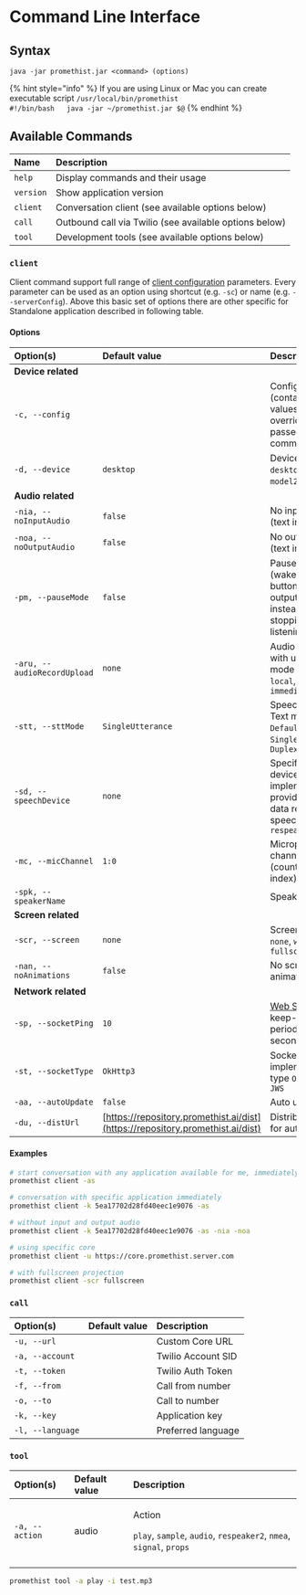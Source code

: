 # Command Line Interface

## Syntax

`java -jar promethist.jar <command> (options)`

{% hint style="info" %}
If you are using Linux or Mac you can create executable script `/usr/local/bin/promethist`   
`#!/bin/bash  
java -jar ~/promethist.jar $@`
{% endhint %}

## Available Commands

| Name | Description |
| :--- | :--- |
| `help` | Display commands and their usage |
| `version` | Show application version |
| `client` | Conversation client \(see available options below\) |
| `call` | Outbound call via Twilio \(see available options below\) |
| `tool` |  Development tools \(see available options below\) |

### `client`

Client command support full range of [client configuration](../client-configuration.md) parameters. Every parameter can be used as an option using shortcut \(e.g. `-sc`\) or name \(e.g. `--serverConfig`\). Above this basic set of options there are other specific for Standalone application described in following table.

#### Options

| Option\(s\) | Default value | Description |
| :--- | :--- | :--- |
| **Device related** |  |  |
| `-c, --config` |  | Config file \(contained values will override options passed in command line\) |
| `-d, --device` | `desktop` | Device type `desktop`, `model1`, `model2`, `model3` |
| **Audio related** |  |  |
| `-nia, --noInputAudio` | `false` | No input audio \(text input only\) |
| `-noa, --noOutputAudio` | `false` | No output audio \(text input only\) |
| `-pm, --pauseMode` | `false` | Pause mode \(wake word or button will pause output audio instead of stopping it and listening\) |
| `-aru, --audioRecordUpload` | `none` | Audio record with upload mode  `none`, `local`, `night`, `immediate` |
| `-stt, --sttMode` | `SingleUtterance` | Speech-To-Text mode  `Default`, `SingleUtterance`, `Duplex` |
| `-sd, --speechDevice` | `none` | Specific speech device implementation, providing extra data related to speech `none`, `respeaker2` |
| `-mc, --micChannel` | `1:0` | Microphone channels \(count:selected-index\) |
| `-spk, --speakerName` |  | Speaker name |
| **Screen related** |  |  |
| `-scr, --screen` | `none` | Screen view `none`, `window`, `fullscreen` |
| `-nan, --noAnimations` | `false` | No screen view animations |
| **Network related** |  |  |
| `-sp, --socketPing` | `10` | [Web Socket](../../core/client-integrations/web-socket.md) keep-alive ping period in seconds |
| `-st, --socketType` | `OkHttp3` | Socket implementation type `OkHttp3`, `JWS` |
| `-aa, --autoUpdate` | `false` | Auto update |
| `-du, --distUrl` | [https://repository.promethist.ai/dist](https://repository.promethist.ai/dist) | Distribution URL for auto updates |

#### Examples

```bash
# start conversation with any application available for me, immediately
promethist client -as

# conversation with specific application immediately
promethist client -k 5ea17702d28fd40eec1e9076 -as

# without input and output audio
promethist client -k 5ea17702d28fd40eec1e9076 -as -nia -noa

# using specific core
promethist client -u https://core.promethist.server.com

# with fullscreen projection
promethist client -scr fullscreen
```

### `call`

| Option\(s\) | Default value | Description |
| :--- | :--- | :--- |
| `-u, --url` |  | Custom Core URL |
| `-a, --account` |  | Twilio Account SID |
| `-t, --token` |  | Twilio Auth Token |
| `-f, --from` |  | Call from number |
| `-o, --to` |  | Call to number |
| `-k, --key` |  | Application key |
| `-l, --language` |  | Preferred language |

### `tool`

<table>
  <thead>
    <tr>
      <th style="text-align:left">Option(s)</th>
      <th style="text-align:left">Default value</th>
      <th style="text-align:left">Description</th>
    </tr>
  </thead>
  <tbody>
    <tr>
      <td style="text-align:left"><code>-a, --action</code>
      </td>
      <td style="text-align:left">audio</td>
      <td style="text-align:left">
        <p>Action</p>
        <p><code>play</code>, <code>sample</code>, <code>audio</code>, <code>respeaker2</code>, <code>nmea</code>, <code>signal</code>, <code>props</code>
        </p>
      </td>
    </tr>
    <tr>
      <td style="text-align:left"></td>
      <td style="text-align:left"></td>
      <td style="text-align:left"></td>
    </tr>
  </tbody>
</table>

```bash
promethist tool -a play -i test.mp3
```

